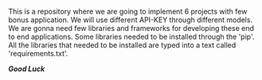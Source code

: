 This is a repository where we are going to implement 6 projects with few bonus application. We will use different API-KEY through different models. We are gonna need few libraries and frameworks for developing these end to end applications.
Some libraries needed to be installed through the 'pip'. All the libraries that needed to be installed are typed into a text called 'requirements.txt'.

*******Good Luck*******